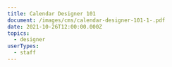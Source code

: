 ```yaml
---
title: Calendar Designer 101
document: /images/cms/calendar-designer-101-1-.pdf
date: 2021-10-26T12:00:00.000Z
topics:
  - designer
userTypes:
  - staff
---
```

